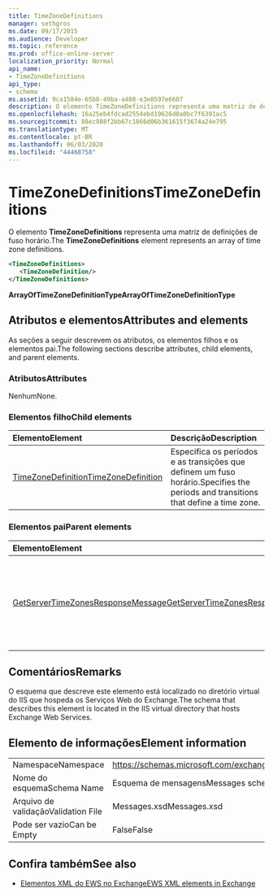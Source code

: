 ```yaml
---
title: TimeZoneDefinitions
manager: sethgros
ms.date: 09/17/2015
ms.audience: Developer
ms.topic: reference
ms.prod: office-online-server
localization_priority: Normal
api_name:
- TimeZoneDefinitions
api_type:
- schema
ms.assetid: 9ca1584e-65b8-49ba-a408-e3e8597e6607
description: O elemento TimeZoneDefinitions representa uma matriz de definições de fuso horário.
ms.openlocfilehash: 16a25eb4fdcad2554ebd19626d0a0bc7f6391ac5
ms.sourcegitcommit: 88ec988f2bb67c1866d06b361615f3674a24e795
ms.translationtype: MT
ms.contentlocale: pt-BR
ms.lasthandoff: 06/03/2020
ms.locfileid: "44468758"
---
```

# <a name="timezonedefinitions"></a><span data-ttu-id="54f0f-103">TimeZoneDefinitions</span><span class="sxs-lookup"><span data-stu-id="54f0f-103">TimeZoneDefinitions</span></span>

<span data-ttu-id="54f0f-104">O elemento **TimeZoneDefinitions** representa uma matriz de definições de fuso horário.</span><span class="sxs-lookup"><span data-stu-id="54f0f-104">The **TimeZoneDefinitions** element represents an array of time zone definitions.</span></span> 
  
```XML
<TimeZoneDefinitions>
   <TimeZoneDefinition/>
</TimeZoneDefinitions>
```

 <span data-ttu-id="54f0f-105">**ArrayOfTimeZoneDefinitionType**</span><span class="sxs-lookup"><span data-stu-id="54f0f-105">**ArrayOfTimeZoneDefinitionType**</span></span>
## <a name="attributes-and-elements"></a><span data-ttu-id="54f0f-106">Atributos e elementos</span><span class="sxs-lookup"><span data-stu-id="54f0f-106">Attributes and elements</span></span>

<span data-ttu-id="54f0f-107">As seções a seguir descrevem os atributos, os elementos filhos e os elementos pai.</span><span class="sxs-lookup"><span data-stu-id="54f0f-107">The following sections describe attributes, child elements, and parent elements.</span></span>
  
### <a name="attributes"></a><span data-ttu-id="54f0f-108">Atributos</span><span class="sxs-lookup"><span data-stu-id="54f0f-108">Attributes</span></span>

<span data-ttu-id="54f0f-109">Nenhum</span><span class="sxs-lookup"><span data-stu-id="54f0f-109">None.</span></span>
  
### <a name="child-elements"></a><span data-ttu-id="54f0f-110">Elementos filho</span><span class="sxs-lookup"><span data-stu-id="54f0f-110">Child elements</span></span>

|<span data-ttu-id="54f0f-111">**Elemento**</span><span class="sxs-lookup"><span data-stu-id="54f0f-111">**Element**</span></span>|<span data-ttu-id="54f0f-112">**Descrição**</span><span class="sxs-lookup"><span data-stu-id="54f0f-112">**Description**</span></span>|
|:-----|:-----|
|[<span data-ttu-id="54f0f-113">TimeZoneDefinition</span><span class="sxs-lookup"><span data-stu-id="54f0f-113">TimeZoneDefinition</span></span>](timezonedefinition.md) <br/> |<span data-ttu-id="54f0f-114">Especifica os períodos e as transições que definem um fuso horário.</span><span class="sxs-lookup"><span data-stu-id="54f0f-114">Specifies the periods and transitions that define a time zone.</span></span>  <br/> |
   
### <a name="parent-elements"></a><span data-ttu-id="54f0f-115">Elementos pai</span><span class="sxs-lookup"><span data-stu-id="54f0f-115">Parent elements</span></span>

|<span data-ttu-id="54f0f-116">**Elemento**</span><span class="sxs-lookup"><span data-stu-id="54f0f-116">**Element**</span></span>|<span data-ttu-id="54f0f-117">**Descrição**</span><span class="sxs-lookup"><span data-stu-id="54f0f-117">**Description**</span></span>|
|:-----|:-----|
|[<span data-ttu-id="54f0f-118">GetServerTimeZonesResponseMessage</span><span class="sxs-lookup"><span data-stu-id="54f0f-118">GetServerTimeZonesResponseMessage</span></span>](getservertimezonesresponsemessage.md) <br/> |<span data-ttu-id="54f0f-119">Contém o status e o resultado de uma solicitação de [operação GetServerTimeZones](getservertimezones-operation.md) .</span><span class="sxs-lookup"><span data-stu-id="54f0f-119">Contains the status and result of a [GetServerTimeZones operation](getservertimezones-operation.md) request.</span></span>  <br/> |
   
## <a name="remarks"></a><span data-ttu-id="54f0f-120">Comentários</span><span class="sxs-lookup"><span data-stu-id="54f0f-120">Remarks</span></span>

<span data-ttu-id="54f0f-121">O esquema que descreve este elemento está localizado no diretório virtual do IIS que hospeda os Serviços Web do Exchange.</span><span class="sxs-lookup"><span data-stu-id="54f0f-121">The schema that describes this element is located in the IIS virtual directory that hosts Exchange Web Services.</span></span>
  
## <a name="element-information"></a><span data-ttu-id="54f0f-122">Elemento de informações</span><span class="sxs-lookup"><span data-stu-id="54f0f-122">Element information</span></span>

|||
|:-----|:-----|
|<span data-ttu-id="54f0f-123">Namespace</span><span class="sxs-lookup"><span data-stu-id="54f0f-123">Namespace</span></span>  <br/> |https://schemas.microsoft.com/exchange/services/2006/messages  <br/> |
|<span data-ttu-id="54f0f-124">Nome do esquema</span><span class="sxs-lookup"><span data-stu-id="54f0f-124">Schema Name</span></span>  <br/> |<span data-ttu-id="54f0f-125">Esquema de mensagens</span><span class="sxs-lookup"><span data-stu-id="54f0f-125">Messages schema</span></span>  <br/> |
|<span data-ttu-id="54f0f-126">Arquivo de validação</span><span class="sxs-lookup"><span data-stu-id="54f0f-126">Validation File</span></span>  <br/> |<span data-ttu-id="54f0f-127">Messages.xsd</span><span class="sxs-lookup"><span data-stu-id="54f0f-127">Messages.xsd</span></span>  <br/> |
|<span data-ttu-id="54f0f-128">Pode ser vazio</span><span class="sxs-lookup"><span data-stu-id="54f0f-128">Can be Empty</span></span>  <br/> |<span data-ttu-id="54f0f-129">False</span><span class="sxs-lookup"><span data-stu-id="54f0f-129">False</span></span>  <br/> |
   
## <a name="see-also"></a><span data-ttu-id="54f0f-130">Confira também</span><span class="sxs-lookup"><span data-stu-id="54f0f-130">See also</span></span>



- [<span data-ttu-id="54f0f-131">Elementos XML do EWS no Exchange</span><span class="sxs-lookup"><span data-stu-id="54f0f-131">EWS XML elements in Exchange</span></span>](ews-xml-elements-in-exchange.md)

